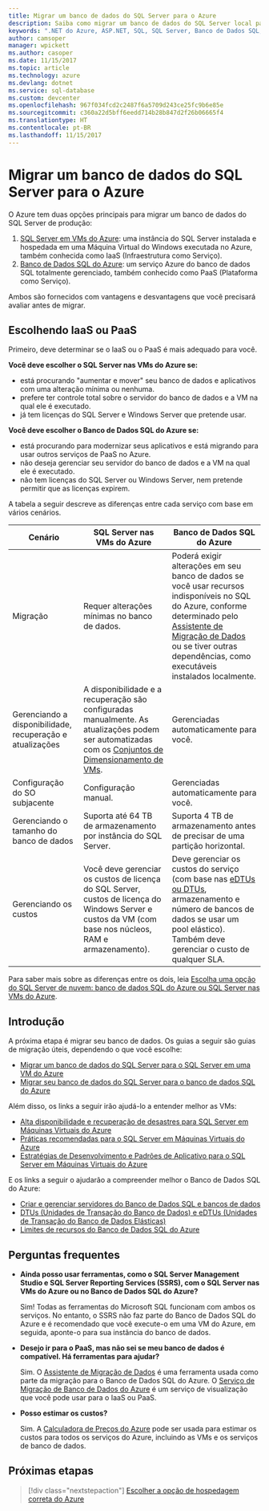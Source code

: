 ```yaml
---
title: Migrar um banco de dados do SQL Server para o Azure
description: Saiba como migrar um banco de dados do SQL Server local para o Azure.
keywords: ".NET do Azure, ASP.NET, SQL, SQL Server, Banco de Dados SQL, migrar, migração"
author: camsoper
manager: wpickett
ms.author: casoper
ms.date: 11/15/2017
ms.topic: article
ms.technology: azure
ms.devlang: dotnet
ms.service: sql-database
ms.custom: devcenter
ms.openlocfilehash: 967f034fcd2c2487f6a5709d243ce25fc9b6e85e
ms.sourcegitcommit: c360a22d5bff6eedd714b28b847d2f26b06665f4
ms.translationtype: HT
ms.contentlocale: pt-BR
ms.lasthandoff: 11/15/2017
---
```

# <a name="migrate-a-sql-server-database-to-azure"></a>Migrar um banco de dados do SQL Server para o Azure

O Azure tem duas opções principais para migrar um banco de dados do SQL Server de produção:

1. [SQL Server em VMs do Azure](https://azure.microsoft.com/services/virtual-machines/sql-server/): uma instância do SQL Server instalada e hospedada em uma Máquina Virtual do Windows executada no Azure, também conhecida como IaaS (Infraestrutura como Serviço).
2. [Banco de Dados SQL do Azure](https://azure.microsoft.com/services/sql-database/): um serviço Azure do banco de dados SQL totalmente gerenciado, também conhecido como PaaS (Plataforma como Serviço).

Ambos são fornecidos com vantagens e desvantagens que você precisará avaliar antes de migrar.

## <a name="choosing-iaas-or-paas"></a>Escolhendo IaaS ou PaaS

Primeiro, deve determinar se o IaaS ou o PaaS é mais adequado para você.

**Você deve escolher o SQL Server nas VMs do Azure se:**

* está procurando "aumentar e mover" seu banco de dados e aplicativos com uma alteração mínima ou nenhuma.
* prefere ter controle total sobre o servidor do banco de dados e a VM na qual ele é executado.
* já tem licenças do SQL Server e Windows Server que pretende usar.

**Você deve escolher o Banco de Dados SQL do Azure se:**

* está procurando para modernizar seus aplicativos e está migrando para usar outros serviços de PaaS no Azure.
* não deseja gerenciar seu servidor do banco de dados e a VM na qual ele é executado.
* não tem licenças do SQL Server ou Windows Server, nem pretende permitir que as licenças expirem.

A tabela a seguir descreve as diferenças entre cada serviço com base em vários cenários.

| Cenário | SQL Server nas VMs do Azure | Banco de Dados SQL do Azure |
|----------|-------------------------|--------------------|
| Migração | Requer alterações mínimas no banco de dados. | Poderá exigir alterações em seu banco de dados se você usar recursos indisponíveis no SQL do Azure, conforme determinado pelo [Assistente de Migração de Dados](https://www.microsoft.com/download/details.aspx?id=53595) ou se tiver outras dependências, como executáveis instalados localmente.|
| Gerenciando a disponibilidade, recuperação e atualizações | A disponibilidade e a recuperação são configuradas manualmente. As atualizações podem ser automatizadas com os [Conjuntos de Dimensionamento de VMs](https://docs.microsoft.com/azure/virtual-machine-scale-sets/virtual-machine-scale-sets-automatic-upgrade). | Gerenciadas automaticamente para você. |
| Configuração do SO subjacente | Configuração manual. | Gerenciadas automaticamente para você. |
| Gerenciando o tamanho do banco de dados | Suporta até 64 TB de armazenamento por instância do SQL Server. | Suporta 4 TB de armazenamento antes de precisar de uma partição horizontal. |
| Gerenciando os custos | Você deve gerenciar os custos de licença do SQL Server, custos de licença do Windows Server e custos da VM (com base nos núcleos, RAM e armazenamento). | Deve gerenciar os custos do serviço (com base nas [eDTUs ou DTUs](https://docs.microsoft.com/azure/sql-database/sql-database-what-is-a-dtu), armazenamento e número de bancos de dados se usar um pool elástico).  Também deve gerenciar o custo de qualquer SLA. |

Para saber mais sobre as diferenças entre os dois, leia [Escolha uma opção do SQL Server de nuvem: banco de dados SQL do Azure ou SQL Server nas VMs do Azure](https://docs.microsoft.com/azure/sql-database/sql-database-paas-vs-sql-server-iaas).

## <a name="get-started"></a>Introdução

A próxima etapa é migrar seu banco de dados.  Os guias a seguir são guias de migração úteis, dependendo o que você escolhe:

* [Migrar um banco de dados do SQL Server para o SQL Server em uma VM do Azure](https://docs.microsoft.com/azure/virtual-machines/windows/sql/virtual-machines-windows-migrate-sql)
* [Migrar seu banco de dados do SQL Server para o banco de dados SQL do Azure](https://docs.microsoft.com/azure/sql-database/sql-database-migrate-your-sql-server-database)

Além disso, os links a seguir irão ajudá-lo a entender melhor as VMs:

* [Alta disponibilidade e recuperação de desastres para SQL Server em Máquinas Virtuais do Azure](https://docs.microsoft.com/azure/virtual-machines/windows/sql/virtual-machines-windows-sql-high-availability-dr)
* [Práticas recomendadas para o SQL Server em Máquinas Virtuais do Azure](https://docs.microsoft.com/azure/virtual-machines/windows/sql/virtual-machines-windows-sql-performance)
* [Estratégias de Desenvolvimento e Padrões de Aplicativo para o SQL Server em Máquinas Virtuais do Azure](https://docs.microsoft.com/azure/virtual-machines/windows/sql/virtual-machines-windows-sql-server-app-patterns-dev-strategies)

E os links a seguir o ajudarão a compreender melhor o Banco de Dados SQL do Azure:

* [Criar e gerenciar servidores do Banco de Dados SQL e bancos de dados](https://docs.microsoft.com/azure/sql-database/sql-database-servers-databases)
* [DTUs (Unidades de Transação do Banco de Dados) e eDTUs (Unidades de Transação do Banco de Dados Elásticas)](https://docs.microsoft.com/azure/sql-database/sql-database-what-is-a-dtu)
* [Limites de recursos do Banco de Dados SQL do Azure](https://docs.microsoft.com/azure/sql-database/sql-database-resource-limits)

## <a name="faq"></a>Perguntas frequentes

* **Ainda posso usar ferramentas, como o SQL Server Management Studio e SQL Server Reporting Services (SSRS), com o SQL Server nas VMs do Azure ou no Banco de Dados SQL do Azure?**

    Sim! Todas as ferramentas do Microsoft SQL funcionam com ambos os serviços. No entanto, o SSRS não faz parte do Banco de Dados SQL do Azure e é recomendado que você execute-o em uma VM do Azure, em seguida, aponte-o para sua instância do banco de dados.
    
* **Desejo ir para o PaaS, mas não sei se meu banco de dados é compatível. Há ferramentas para ajudar?**

    Sim. O [Assistente de Migração de Dados](https://www.microsoft.com/download/details.aspx?id=53595) é uma ferramenta usada como parte da migração para o Banco de Dados SQL do Azure.  O [Serviço de Migração de Banco de Dados do Azure](https://azure.microsoft.com/campaigns/database-migration/) é um serviço de visualização que você pode usar para o IaaS ou PaaS.

* **Posso estimar os custos?**

    Sim.  A [Calculadora de Preços do Azure](https://azure.microsoft.com/pricing/calculator/) pode ser usada para estimar os custos para todos os serviços do Azure, incluindo as VMs e os serviços de banco de dados.

## <a name="next-steps"></a>Próximas etapas

> [!div class="nextstepaction"]
> [Escolher a opção de hospedagem correta do Azure](dotnet-howto-choose-migration.md)